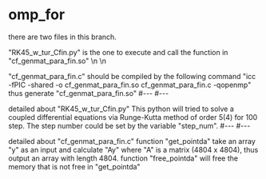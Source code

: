 # omp_for
there are two files in this branch.


"RK45_w_tur_Cfin.py" is the one to execute and call the function in "cf_genmat_para_fin.so"
\n
\n

"cf_genmat_para_fin.c" should be compiled by the following command 
"icc -fPIC -shared -o cf_genmat_para_fin.so cf_genmat_para_fin.c -qopenmp" 
thus generate "cf_genmat_para_fin.so"
#---
#---

detailed about "RK45_w_tur_Cfin.py"
This python will tried to solve a coupled differential equations via Runge-Kutta method of order 5(4) for 100 step.
The step number could be set by the variable "step_num".
#---
#---

detailed about "cf_genmat_para_fin.c"
function "get_pointda" take an array "y" as an input and calculate "Ay" where "A" is a matrix (4804 x 4804), thus output an array with length 4804.
function "free_pointda" will free the memory that is not free in "get_pointda"
